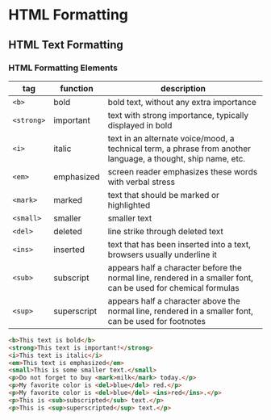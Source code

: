 # HTML Formatting

## HTML Text Formatting

### HTML Formatting Elements

| tag | function | description |
|---|---|---|
|`<b>`| bold | bold text, without any extra importance |
|`<strong>`| important | text with strong importance, typically displayed in bold |
|`<i>`| italic | text in an alternate voice/mood, a technical term, a phrase from another language, a thought, ship name, etc. |
|`<em>`| emphasized | screen reader emphasizes these words with verbal stress |
|`<mark>`| marked | text that should be marked or highlighted |
|`<small>`| smaller | smaller text |
|`<del>`| deleted | line strike through deleted text |
|`<ins>`| inserted | text that has been inserted into a text, browsers usually underline it |
|`<sub>`| subscript | appears half a character before the normal line, rendered in a smaller font, can be used for chemical formulas |
|`<sup>`| superscript | appears half a character above the normal line, rendered in a smaller font, can be used for footnotes |

```html
<b>This text is bold</b>
<strong>This text is important!</strong>
<i>This text is italic</i>
<em>This text is emphasized</em>
<small>This is some smaller text.</small>
<p>Do not forget to buy <mark>milk</mark> today.</p>
<p>My favorite color is <del>blue</del> red.</p>
<p>My favorite color is <del>blue</del> <ins>red</ins>.</p>
<p>This is <sub>subscripted</sub> text.</p>
<p>This is <sup>superscripted</sup> text.</p>
```
